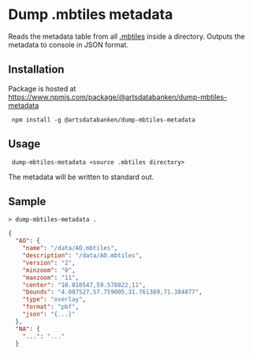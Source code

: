# Dump .mbtiles metadata

Reads the metadata table from all [.mbtiles](https://github.com/mapbox/mbtiles-spec) inside a directory. Outputs the metadata to console in JSON format.

## Installation

Package is hosted at https://www.npmjs.com/package/@artsdatabanken/dump-mbtiles-metadata

```
 npm install -g @artsdatabanken/dump-mbtiles-metadata
```

## Usage

```
 dump-mbtiles-metadata <source .mbtiles directory>
```

The metadata will be written to standard out.

## Sample

```
> dump-mbtiles-metadata .
```

```json
{
  "AO": {
    "name": "/data/AO.mbtiles",
    "description": "/data/AO.mbtiles",
    "version": "2",
    "minzoom": "0",
    "maxzoom": "11",
    "center": "10.810547,59.578822,11",
    "bounds": "4.087527,57.759005,31.761389,71.384877",
    "type": "overlay",
    "format": "pbf",
    "json": "{...}"
  },
  "NA": {
    "...": "..."
  }
```
